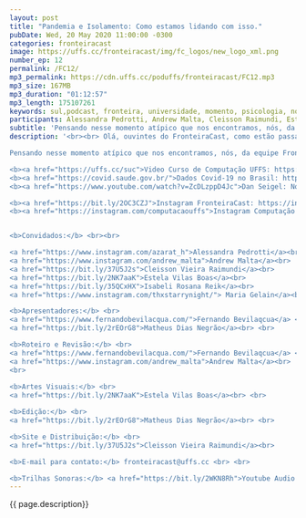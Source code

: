 ```yaml
---
layout: post
title: "Pandemia e Isolamento: Como estamos lidando com isso."
pubDate: Wed, 20 May 2020 11:00:00 -0300
categories: fronteiracast
image: https://uffs.cc/fronteiracast/img/fc_logos/new_logo_xml.png
number_ep: 12
permalink: /FC12/ 
mp3_permalink: https://cdn.uffs.cc/poduffs/fronteiracast/FC12.mp3
mp3_size: 167MB
mp3_duration: "01:12:57"
mp3_length: 175107261
keywords: sul,podcast, fronteira, universidade, momento, psicologia, nomear, domar, covid, coronavirus, saude, isolamento, pandemia, sentimentos, cuidado
participants: Alessandra Pedrotti, Andrew Malta, Cleisson Raimundi, Estela Maris, Fernando Bevilacqua, Isabeli Reik, Maria Gelain, Matheus Negrão
subtitle: 'Pensando nesse momento atípico que nos encontramos, nós, da equipe FronteiraCast, preparamos um episódio especial para vocês, contando como estamos passando esses dias de isolamento social e como encaramos as dificuldades da pandemia do Covid-19'
description: '<br><br> Olá, ouvintes do FronteiraCast, como estão passando a quarentena? Muito da sua rotina mudou?

Pensando nesse momento atípico que nos encontramos, nós, da equipe FronteiraCast, preparamos um episódio especial para vocês, contando como estamos passando esses dias de isolamento social e como encaramos as dificuldades da pandemia do Covid-19.<br><br>

<b><a href="https://uffs.cc/suc">Video Curso de Computação UFFS: https://uffs.cc/suc</a></b><br>
<b><a href="https://covid.saude.gov.br/">Dados Covid-19 no Brasil: https://covid.saude.gov.br/</a></b><br>
<b><a href="https://www.youtube.com/watch?v=ZcDLzppD4Jc">Dan Seigel: Nomear para Domar https://bit.ly/2WOzazm</a></b><br><br>

<b><a href="https://bit.ly/2OC3CZJ">Instagram FronteiraCast: https://instagram.com/fronteira.cast </a></b> <br>
<b><a href="https://instagram.com/computacaouffs">Instagram Computação UFFS: https://instagram.com/computacaouffs </a></b> <br><br>


<b>Convidados:</b> <br><br>

<a href="https://www.instagram.com/azarat_h">Alessandra Pedrotti</a><br>
<a href="https://www.instagram.com/andrew_malta">Andrew Malta</a><br>
<a href="https://bit.ly/37U5J2s">Cleisson Vieira Raimundi</a><br>
<a href="https://bit.ly/2NK7aaK">Estela Vilas Boas</a><br>
<a href="https://bit.ly/35QCxHX">Isabeli Rosana Reik</a><br> 
<a href="https://www.instagram.com/thxstarrynight/"> Maria Gelain</a><br><br> 

<b>Apresentadores:</b> <br>
<a href="https://www.fernandobevilacqua.com/">Fernando Bevilaqcua</a> <br>
<a href="https://bit.ly/2rEOrG8">Matheus Dias Negrão</a><br> <br>

<b>Roteiro e Revisão:</b> <br>
<a href="https://www.fernandobevilacqua.com/">Fernando Bevilaqcua</a> <br>
<a href="https://www.instagram.com/andrew_malta">Andrew Malta</a><br>
<br>
 
<b>Artes Visuais:</b> <br>
<a href="https://bit.ly/2NK7aaK">Estela Vilas Boas</a><br> <br> 

<b>Edição:</b> <br> 
<a href="https://bit.ly/2rEOrG8">Matheus Dias Negrão</a><br> <br>

<b>Site e Distribuição:</b> <br>
<a href="https://bit.ly/37U5J2s">Cleisson Vieira Raimundi</a><br> 

<b>E-mail para contato:</b> fronteiracast@uffs.cc <br> <br>

<b>Trilhas Sonoras:</b> <a href="https://bit.ly/2WKN8Rh">Youtube Audio Library</a> '
---
```


{{ page.description}}
